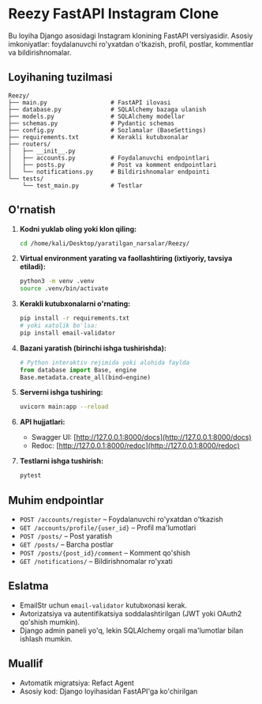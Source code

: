 # Reezy FastAPI Instagram Clone

Bu loyiha Django asosidagi Instagram klonining FastAPI versiyasidir. Asosiy imkoniyatlar: foydalanuvchi ro'yxatdan o'tkazish, profil, postlar, kommentlar va bildirishnomalar.

## Loyihaning tuzilmasi

```
Reezy/
├── main.py                  # FastAPI ilovasi
├── database.py              # SQLAlchemy bazaga ulanish
├── models.py                # SQLAlchemy modellar
├── schemas.py               # Pydantic schemas
├── config.py                # Sozlamalar (BaseSettings)
├── requirements.txt         # Kerakli kutubxonalar
├── routers/
│   ├── __init__.py
│   ├── accounts.py          # Foydalanuvchi endpointlari
│   ├── posts.py             # Post va komment endpointlari
│   └── notifications.py     # Bildirishnomalar endpointi
└── tests/
    └── test_main.py         # Testlar
```

## O'rnatish

1. **Kodni yuklab oling yoki klon qiling:**
   
   ```bash
   cd /home/kali/Desktop/yaratilgan_narsalar/Reezy/
   ```

2. **Virtual environment yarating va faollashtiring (ixtiyoriy, tavsiya etiladi):**
   
   ```bash
   python3 -m venv .venv
   source .venv/bin/activate
   ```

3. **Kerakli kutubxonalarni o'rnating:**
   
   ```bash
   pip install -r requirements.txt
   # yoki xatolik bo'lsa:
   pip install email-validator
   ```

4. **Bazani yaratish (birinchi ishga tushirishda):**
   
   ```python
   # Python interaktiv rejimida yoki alohida faylda
   from database import Base, engine
   Base.metadata.create_all(bind=engine)
   ```

5. **Serverni ishga tushiring:**
   
   ```bash
   uvicorn main:app --reload
   ```

6. **API hujjatlari:**
   
   - Swagger UI: [http://127.0.0.1:8000/docs](http://127.0.0.1:8000/docs)
   - Redoc: [http://127.0.0.1:8000/redoc](http://127.0.0.1:8000/redoc)

7. **Testlarni ishga tushirish:**
   
   ```bash
   pytest
   ```

## Muhim endpointlar

- `POST /accounts/register` – Foydalanuvchi ro'yxatdan o'tkazish
- `GET /accounts/profile/{user_id}` – Profil ma'lumotlari
- `POST /posts/` – Post yaratish
- `GET /posts/` – Barcha postlar
- `POST /posts/{post_id}/comment` – Komment qo'shish
- `GET /notifications/` – Bildirishnomalar ro'yxati

## Eslatma
- EmailStr uchun `email-validator` kutubxonasi kerak.
- Avtorizatsiya va autentifikatsiya soddalashtirilgan (JWT yoki OAuth2 qo'shish mumkin).
- Django admin paneli yo'q, lekin SQLAlchemy orqali ma'lumotlar bilan ishlash mumkin.

## Muallif
- Avtomatik migratsiya: Refact Agent
- Asosiy kod: Django loyihasidan FastAPI'ga ko'chirilgan
